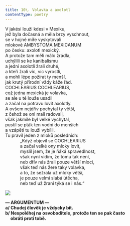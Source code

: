 ```yaml
---
title: 10\. Volavka a axolotl
contentType: poetry
---
```


<section>

V jakési louži kdesi v Mexiku,  
jež byla dočasná a měla brzy vyschnout,  
se v hojné míře vyskytovali  
mlokové AMBYSTOMA MEXICANUM  
po česku: axolotl mexický.  
A protože tam měli málo žrádla,  
uchýlili se ke kanibalismu  
a jedni axolotli žrali druhé,  
a kteří žrali víc, víc vyrostli,  
a mohli lépe požírat ty menší,  
jak krutý přírodní vždy káže řád.  
COCHLEARIUS COCHLEARIUS,  
což jedna mexická je volavka,  
se ale u té louže usadil  
a začal na potravu lovit axolotly.  
A ovšem nejdřív pochytal ty větší,  
z čehož se oni malí radovali,  
však jakmile byl velké vychytal,  
pustil se pták ten vodní do menších  
a vzápětí tu louži vybílil.  
Tu pravil jeden z mloků posledních:  
            „Když objevil se COCHLEARIUS  
            a začal velké ony mloky lovit,  
            myslil jsem, že je ňáká spravedlnost,  
            však nyní vidím, že tomu tak není,  
            neb dřív nás žrali pouze větší mloci,  
            však teď nás žere taky volavka,  
            a to, že sežrala už mloky větší,  
            je pouze velmi slabá útěcha,  
            neb teď už žraní týká se i nás.“

</section>

<section>

**![](../Images/010.jpg)**

**— ARGUMENTUM —  
a/ Chudej člověk je vždycky bit.  
b/ Nespoléhej na osvoboditele, protože ten se pak často  
     obrátí proti tobě.**

</section>

